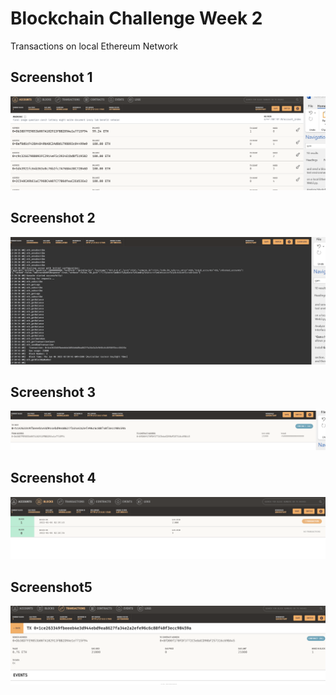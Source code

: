# Blockchain Challenge Week 2
Transactions on local Ethereum Network 

## Screenshot 1
![](screenshot1.png)

## Screenshot 2
![](screenshot2.png)

## Screenshot 3
![](screenshot3.png)

## Screenshot 4
![](screenshot4.png)

## Screenshot5
![](screenshot5.png)


